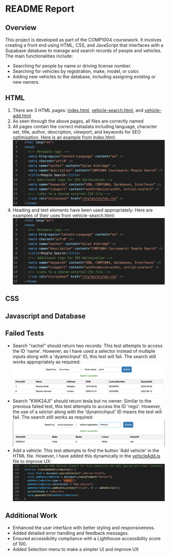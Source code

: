# README Report

## Overview
This project is developed as part of the COMP1004 coursework. It involves creating a front end using HTML, CSS, and JavaScript that interfaces with a Supabase database to manage and search records of people and vehicles. The main functionalities include:
- Searching for people by name or driving license number.
- Searching for vehicles by registration, make, model, or color.
- Adding new vehicles to the database, including assigning existing or new owners.

## HTML

1. There are 3 HTML pages: [index.html](index.html), [vehicle-search.html](./pages/vehicle-search.html), and [vehicle-add.html](./pages/vehicle-add.html)
2. As seen through the above pages, all files are correctly named
3. All pages contain the correct metadata including language, character set, title, author, description, viewport, and keywords for SEO optimisation. Here is an example from index.html: ![index.html metadata](./images/metadata.png)
4. Heading and text elements have been used appropriately: Here are examples of their uses from vehicle-search.html: ![index.html metadata](./images/metadata.png)

## CSS

## Javascript and Database

## Failed Tests

- Search "rachel" should return two records: This test attempts to access the ID 'name'. However, as I have used a selector instead of multiple inputs along with a 'dyamicInput' ID, this test will fail. The search still works appropriately as required: ![Search 'rachel'](./images/search-rachel.png)
- Search "KWK24JI" should return tesla but no owner: Similar to the previous failed test, this test attempts to access the ID 'rego'. However, the use of a selctor along with the 'dynamicInput' ID means the test will fail. The search still works as required: ![Search 'KWK24JI'](./images/search-rego.png)
- Add a vehicle: This test attempts to find the button 'Add vehicle' in the HTML file. However, I have added this dynamically in the [vehicleAdd.js](/scripts/vehicleAdd.js) file to improve UX: ![Add vehicle button code](./images/add-vehicle-dynamic.png)

## Additional Work

- Enhanced the user interface with better styling and responsiveness.
- Added detailed error handling and feedback messages.
- Ensured accessibility compliance with a Lighthouse accessibility score of 100.
- Added Selection menu to make a simpler UI and improve UX
